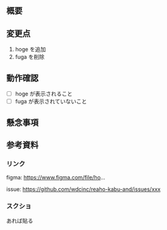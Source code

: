 ## 概要

<!-- 1~3文でPRの説明を書いてください -->

## 変更点

<!-- 大まかな変更点を箇条書きしてください -->

1. hoge を追加
1. fuga を削除

## 動作確認

- [ ] hoge が表示されること
- [ ] fuga が表示されていないこと

## 懸念事項


## 参考資料

### リンク

<!-- figmaのURLなど、参考になる資料があればリンクを追加してください -->

figma: https://www.figma.com/file/ho...

issue: https://github.com/wdcinc/reaho-kabu-and/issues/xxx

### スクショ

あれば貼る
